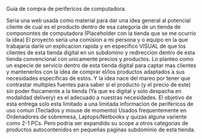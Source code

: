 Guia de compra de perifericos de computadora.

Seria una web usada como material para dar una idea general al potencial cliente de cual es el producto dentro de esa categoria de un tienda de componontes de computadora (Placeholder con la tienda que se me ocurrio la idea)
El proyecto seria una comision a mi persona y o equipo en la que trabajaria darle un explicacion rapida y en especifico VISUAL de que los clientes de esta tienda digital en un subdomino y redireccion dentro de esta tienda convencional con unicamente precios y productos.
Lo planteo como un especie de servicio dentro de esta tienda digital para captar mas clientes y mantenerlos con la idea de comprar el/los productos adaptados a sus necesidades especificas de estos.
Y la idea nace del mareo por tener que contrastar multiples fuentes para saber si el producto (y el precio
de este) sin poder fisicamente a la tienda (Ya que es digital y solo despacha en modalidad delivery) es el adecuado a nuestras necesidades.
El objetivo de esta entrega solo esta limitado a una limitada informacion de perifericos de uso comun (Teclados y mouse de momento)
Usados frequentemente en Ordenadores de sobremesa, Laptops/Netbooks y quizas alguna variente como 2-1 PCs.
Pero podria ser expandido su scope a otros categorias de productos autocontenidos en pequeñas paginas
subdominio de esta tienda.
